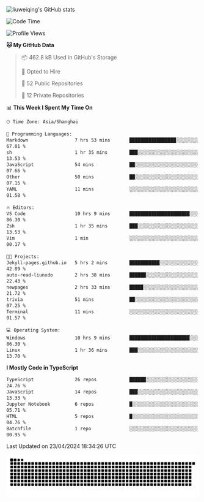 ![liuweiqing's GitHub stats](https://github-readme-stats.vercel.app/api?username=14790897&show_icons=true&locale=cn&include_all_commits=true&count_private=true)

<!--START_SECTION:waka-->
![Code Time](http://img.shields.io/badge/Code%20Time-972%20hrs%2052%20mins-blue)

![Profile Views](http://img.shields.io/badge/Profile%20Views-39-blue)

**🐱 My GitHub Data** 

> 📦 462.8 kB Used in GitHub's Storage 
 > 
> 💼 Opted to Hire
 > 
> 📜 52 Public Repositories 
 > 
> 🔑 12 Private Repositories 
 > 
📊 **This Week I Spent My Time On** 

```text
🕑︎ Time Zone: Asia/Shanghai

💬 Programming Languages: 
Markdown                 7 hrs 53 mins       █████████████████░░░░░░░░   67.01 % 
sh                       1 hr 35 mins        ███░░░░░░░░░░░░░░░░░░░░░░   13.53 % 
JavaScript               54 mins             ██░░░░░░░░░░░░░░░░░░░░░░░   07.66 % 
Other                    50 mins             ██░░░░░░░░░░░░░░░░░░░░░░░   07.15 % 
YAML                     11 mins             ░░░░░░░░░░░░░░░░░░░░░░░░░   01.58 % 

🔥 Editors: 
VS Code                  10 hrs 9 mins       ██████████████████████░░░   86.30 % 
Zsh                      1 hr 35 mins        ███░░░░░░░░░░░░░░░░░░░░░░   13.53 % 
Vim                      1 min               ░░░░░░░░░░░░░░░░░░░░░░░░░   00.17 % 

🐱‍💻 Projects: 
Jekyll-pages.github.io   5 hrs 2 mins        ███████████░░░░░░░░░░░░░░   42.89 % 
auto-read-liunxdo        2 hrs 38 mins       ██████░░░░░░░░░░░░░░░░░░░   22.43 % 
newpages                 2 hrs 33 mins       █████░░░░░░░░░░░░░░░░░░░░   21.72 % 
trivia                   51 mins             ██░░░░░░░░░░░░░░░░░░░░░░░   07.25 % 
Terminal                 11 mins             ░░░░░░░░░░░░░░░░░░░░░░░░░   01.57 % 

💻 Operating System: 
Windows                  10 hrs 9 mins       ██████████████████████░░░   86.30 % 
Linux                    1 hr 36 mins        ███░░░░░░░░░░░░░░░░░░░░░░   13.70 % 
```

**I Mostly Code in TypeScript** 

```text
TypeScript               26 repos            ██████░░░░░░░░░░░░░░░░░░░   24.76 % 
JavaScript               14 repos            ███░░░░░░░░░░░░░░░░░░░░░░   13.33 % 
Jupyter Notebook         6 repos             █░░░░░░░░░░░░░░░░░░░░░░░░   05.71 % 
HTML                     5 repos             █░░░░░░░░░░░░░░░░░░░░░░░░   04.76 % 
Batchfile                1 repo              ░░░░░░░░░░░░░░░░░░░░░░░░░   00.95 % 
```




 Last Updated on 23/04/2024 18:34:26 UTC
<!--END_SECTION:waka-->

<picture>
  <source media="(prefers-color-scheme: dark)" srcset="https://raw.githubusercontent.com/14790897/14790897/output/github-contribution-grid-snake-dark.svg" />
  <source media="(prefers-color-scheme: light)" srcset="https://raw.githubusercontent.com/14790897/14790897/output/github-contribution-grid-snake.svg" />
  <img alt="github-snake" src="https://raw.githubusercontent.com/14790897/14790897/output/github-contribution-grid-snake.svg" />
</picture>
